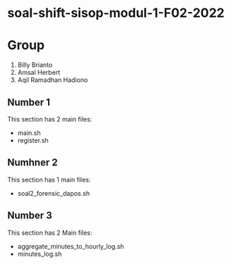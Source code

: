 # soal-shift-sisop-modul-1-F02-2022

# Group
1. Billy Brianto
2. Amsal Herbert
3. Aqil Ramadhan Hadiono

## Number 1
This section has 2 main files:
- main.sh
- register.sh

## Numhner 2
This section has 1 main files:
- soal2_forensic_dapos.sh

## Number 3
This section has 2 Main files:
- aggregate_minutes_to_hourly_log.sh
- minutes_log.sh
